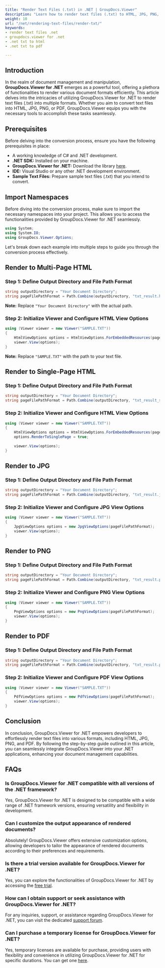 ```yaml
---
title: "Render Text Files (.txt) in .NET | GroupDocs.Viewer"
description: "Learn how to render text files (.txt) to HTML, JPG, PNG, and PDF in your .NET applications using GroupDocs.Viewer. Enhance your document management capabilities."
weight: 10
url: "/net/rendering-text-files/render-txt/"
keywords:
- render text files .net
- groupdocs.viewer for .net
- .net txt to html
- .net txt to pdf

---
```


## Introduction

In the realm of document management and manipulation, **GroupDocs.Viewer for .NET** emerges as a powerful tool, offering a plethora of functionalities to render various document formats efficiently. This article delves into the intricacies of utilizing GroupDocs.Viewer for .NET to render text files (.txt) into multiple formats. Whether you aim to convert text files into HTML, JPG, PNG, or PDF, GroupDocs.Viewer equips you with the necessary tools to accomplish these tasks seamlessly.

## Prerequisites

Before delving into the conversion process, ensure you have the following prerequisites in place:
*   A working knowledge of C# and .NET development.
*   **.NET SDK:** Installed on your machine.
*   **GroupDocs.Viewer for .NET:** Download the library [here](https://releases.groupdocs.com/viewer/net/).
*   **IDE:** Visual Studio or any other .NET development environment.
*   **Sample Text Files:** Prepare sample text files (.txt) that you intend to convert.

## Import Namespaces

Before diving into the conversion process, make sure to import the necessary namespaces into your project. This allows you to access the functionalities provided by GroupDocs.Viewer for .NET seamlessly.

```csharp
using System;
using System.IO;
using GroupDocs.Viewer.Options;
```

Let's break down each example into multiple steps to guide you through the conversion process effectively.

## Render to Multi-Page HTML

### Step 1: Define Output Directory and File Path Format

```csharp
string outputDirectory = "Your Document Directory";
string pageFilePathFormat = Path.Combine(outputDirectory, "txt_result.html");
```
**Note:** Replace `"Your Document Directory"` with the actual path.

### Step 2: Initialize Viewer and Configure HTML View Options

```csharp
using (Viewer viewer = new Viewer("SAMPLE.TXT"))
{
    HtmlViewOptions options = HtmlViewOptions.ForEmbeddedResources(pageFilePathFormat);
    viewer.View(options);
}
```
**Note:** Replace `"SAMPLE.TXT"` with the path to your text file.

## Render to Single-Page HTML

### Step 1: Define Output Directory and File Path Format

```csharp
string outputDirectory = "Your Document Directory";
string pageFilePathFormat = Path.Combine(outputDirectory, "txt_result_single_page.html");
```

### Step 2: Initialize Viewer and Configure HTML View Options

```csharp
using (Viewer viewer = new Viewer("SAMPLE.TXT"))
{
    HtmlViewOptions options = HtmlViewOptions.ForEmbeddedResources(pageFilePathFormat);
    options.RenderToSinglePage = true;
    
    viewer.View(options);
}
```

## Render to JPG

### Step 1: Define Output Directory and File Path Format

```csharp
string outputDirectory = "Your Document Directory";
string pageFilePathFormat = Path.Combine(outputDirectory, "txt_result.jpg");
```

### Step 2: Initialize Viewer and Configure JPG View Options

```csharp
using (Viewer viewer = new Viewer("SAMPLE.TXT"))
{
    JpgViewOptions options = new JpgViewOptions(pageFilePathFormat);
    viewer.View(options);
}
```

## Render to PNG

### Step 1: Define Output Directory and File Path Format

```csharp
string outputDirectory = "Your Document Directory";
string pageFilePathFormat = Path.Combine(outputDirectory, "txt_result.png");
```

### Step 2: Initialize Viewer and Configure PNG View Options

```csharp
using (Viewer viewer = new Viewer("SAMPLE.TXT"))
{
    PngViewOptions options = new PngViewOptions(pageFilePathFormat);
    viewer.View(options);
}
```

## Render to PDF

### Step 1: Define Output Directory and File Path Format

```csharp
string outputDirectory = "Your Document Directory";
string pageFilePathFormat = Path.Combine(outputDirectory, "txt_result.pdf");
```

### Step 2: Initialize Viewer and Configure PDF View Options

```csharp
using (Viewer viewer = new Viewer("SAMPLE.TXT"))
{
    PdfViewOptions options = new PdfViewOptions(pageFilePathFormat);
    viewer.View(options);
}
```

## Conclusion

In conclusion, GroupDocs.Viewer for .NET empowers developers to effortlessly render text files into various formats, including HTML, JPG, PNG, and PDF. By following the step-by-step guide outlined in this article, you can seamlessly integrate GroupDocs.Viewer into your .NET applications, enhancing your document management capabilities.

## FAQs

### Is GroupDocs.Viewer for .NET compatible with all versions of the .NET framework?
Yes, GroupDocs.Viewer for .NET is designed to be compatible with a wide range of .NET framework versions, ensuring versatility and flexibility in development.

### Can I customize the output appearance of rendered documents?
Absolutely! GroupDocs.Viewer offers extensive customization options, allowing developers to tailor the appearance of rendered documents according to their preferences and requirements.

### Is there a trial version available for GroupDocs.Viewer for .NET?
Yes, you can explore the functionalities of GroupDocs.Viewer for .NET by accessing the [free trial](https://releases.groupdocs.com/).

### How can I obtain support or seek assistance with GroupDocs.Viewer for .NET?
For any inquiries, support, or assistance regarding GroupDocs.Viewer for .NET, you can visit the dedicated [support forum](https://forum.groupdocs.com/c/viewer/9).

### Can I purchase a temporary license for GroupDocs.Viewer for .NET?
Yes, temporary licenses are available for purchase, providing users with flexibility and convenience in utilizing GroupDocs.Viewer for .NET for specific durations. You can get one [here](https://purchase.groupdocs.com/temporary-license/).
